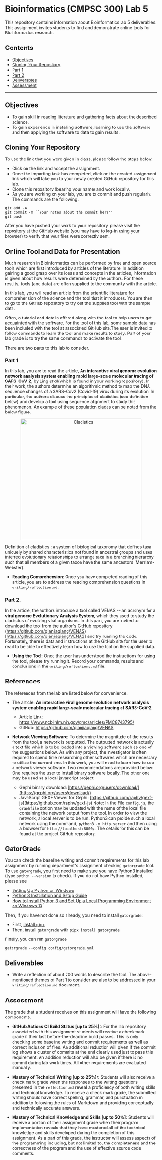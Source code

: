 # Bioinformatics (CMPSC 300) Lab 5

This repository contains information about Bioinformatics lab 5 deliverables. This assignment invites students to find and demonstrate online tools for Bioinformatics research.

## Contents

- [Objectives](#Objectives)
- [Cloning Your Repository](#Cloning-Your-Repository)
- [Part 1](#Part-1)
- [Part 2](#Part-2)
- [Deliverables](#Deliverables)
- [Assessment](#Assessment)

---

## Objectives

- To gain skill in reading literature and gathering facts about the described science.
- To gain experience in installing software, learning to use the software and then applying the software to data to gain results.

## Cloning Your Repository

To use the link that you were given in class, please follow the steps below.

- Click on the link and accept the assignment.
- Once the importing task has completed, click on the created assignment link which will take you to your newly created GitHub repository for this lab.
- Clone this repository (bearing your name) and work locally.
- As you are working on your lab, you are to commit and push regularly. The commands are the following.

```
git add -A
git commit -m ``Your notes about the commit here''
git push
```

After you have pushed your work to your repository, please visit the repository at the GitHub website (you may have to log-in using your browser) to verify that your files were correctly sent.


## Online Tool and Data for Presentation

Much research in Bioinformatics can be performed by free and open source tools which are first introduced by articles of the literature. In addition gaining a good grasp over its ideas and concepts in the articles, information is given about how results were determined by the authors. For these results, tools (and data) are often supplied to the community with the article.

In this lab, you will read an article from the scientific literature  for comprehension of the science and the tool that it introduces. You are then to go to the GitHub repository to try out the supplied tool with the sample data.

Often, a tutorial and data is offered along with the tool to help users to get acquainted with the software. For the tool of this lab, some sample data has been included with the tool at associated GitHub site.The user is invited to follow commands to learn the tool and make results to study. Part of your lab grade is to try the same commands to activate the tool.

There are two parts to this lab to consider.

### Part 1

In this lab, you are to read the article, __An interactive viral genome evolution network analysis system enabling rapid large-scale molecular tracing of SARS-CoV-2__, by Ling _et al_(which is found in your working repository). In their work, the authors determine an algorithmic method to map the DNA sequence changes of a SARS-Cov2 (Covid-19) virus during its evolution. In particular, the authors discuss the principles of cladistics (see definition below) and develop a tool using sequence alignment to study this phenomenon. An example of these population clades can be noted from the below figure.

 <center>
 <img src="graphics/viralCladistics.png" alt="Cladistics" style="width:400px;height:400px;"/>
 </center>

Definition of cladistics : a system of biological taxonomy that defines taxa uniquely by shared characteristics not found in ancestral groups and uses inferred evolutionary relationships to arrange taxa in a branching hierarchy such that all members of a given taxon have the same ancestors (Merriam-Webster).

+ __Reading Comprehension__: Once you have completed reading of this article, you are to address the reading comprehension questions in `writing/reflection.md`.

### Part 2.

In the article, the authors introduce a tool called VENAS -- an acronym for a __viral genome Evolutionary Analysis System__, which they used to study the cladistics of evolving viral organisms. In this part, you are invited to download the tool from the author's GitHub repository (https://github.com/qianjiaqiang/VENAS)[https://github.com/qianjiaqiang/VENAS] and try running the code. Fortunately, there is data and instructions at the GitHub site for the user to read to be able to effectively learn how to use the tool on the supplied data.

+ __Using the Tool__: Once the user has understood the instructions for using the tool, please try running it. Record your commands, results and conclusions in the `writing/reflections.md` file.

## References

The references from the lab are listed below for convenience.

+ The article: __An interactive viral genome evolution network analysis system enabling rapid large-scale molecular tracing of SARS-CoV-2__
   + Article Link: https://www.ncbi.nlm.nih.gov/pmc/articles/PMC8743795/
   + GitHub: https://github.com/qianjiaqiang/VENAS

+ __Network Viewing Software__: To determine the magnitude of the results from the tool, a network is outputted. The outputted network is actually a text file which is to be loaded into a viewing software such as one of the suggestions below.
As with any project, the investigator is often required to spend time researching other softwares which are necessary to utilize the current one. In this work, you will need to learn how to use a network viewer software. Two recommendations are provided below: One requires the user to install binary software locally. The other one may be used as a local javascript project.  

   + Gephi binary download: [https://gephi.org/users/download/](https://gephi.org/users/download/)
   + JavaScript GEXF Viewer for Gephi: [https://github.com/raphv/gexf-js](https://github.com/raphv/gexf-js) Note: In the File `config.js`, the `graphfile` option may be updated with the name of the local file containing the network output from the tool. In order to view the network, a local server is to be run. Python3 can proide such a local network using the command, `python3 -m http.server` and then using a browser for `http://localhost:8000/`. The details for this can be found at the project GitHub repository.

## GatorGrade

You can check the baseline writing and commit requirements for this lab assignment by running department's assignment checking `gatorgrade` tool. To use `gatorgrade`, you first need to make sure you have Python3 installed (type `python --version` to check). If you do not have Python installed, please see:

- [Setting Up Python on Windows](https://realpython.com/lessons/python-windows-setup/)
- [Python 3 Installation and Setup Guide](https://realpython.com/installing-python/)
- [How to Install Python 3 and Set Up a Local Programming Environment on Windows 10](https://www.digitalocean.com/community/tutorials/how-to-install-python-3-and-set-up-a-local-programming-environment-on-windows-10)

Then, if you have not done so already, you need to install `gatorgrade`:

- First, [install `pipx`](https://pypa.github.io/pipx/installation/)
- Then, install `gatorgrade` with `pipx install gatorgrade`

Finally, you can run `gatorgrade`:

`gatorgrade --config config/gatorgrade.yml`

## Deliverables

- Write a reflection of about 200 words to describe the tool. The above-mentioned themes of Part 1 to consider are also to be addressed in your `writing/reflection.md` document.


## Assessment

The grade that a student receives on this assignment will have the following components.

- **GitHub Actions CI Build Status [up to 25%]:**: For the lab repository associated with this assignment students will receive a checkmark grade if their last before-the-deadline build passes. This is only checking some baseline writing and commit requirements as well as correct inclusion of files. An additional reduction will given if the commit log shows a cluster of commits at the end clearly used just to pass this requirement. An addition reduction will also be given if there is no commit during lab work times. All other requirements are evaluated manually.

- **Mastery of Technical Writing [up to 25%]:**: Students will also receive a check mark grade when the responses to the writing questions presented in the `reflection.md` reveal a proficiency of both writing skills and technical knowledge. To receive a check mark grade, the submitted writing should have correct spelling, grammar, and punctuation in addition to following the rules of Markdown and providing conceptually and technically accurate answers.

- **Mastery of Technical Knowledge and Skills [up to 50%]**: Students will receive a portion of their assignment grade when their program implementation reveals that they have mastered all of the technical knowledge and skills developed during the completion of this assignment. As a part of this grade, the instructor will assess aspects of the programming including, but not limited to, the completeness and the correctness of the program and the use of effective source code comments.
